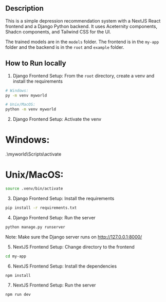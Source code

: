 ## Description
This is a simple depression recommendation system with a NextJS React frontend and a Django Python backend. It uses Aceternity components, Shadcn components, and Tailwind CSS for the UI. 

The trained models are in the `models` folder. The frontend is in the `my-app` folder and the backend is in the `root` and `example` folder. 

## How to Run locally
1. Django Frontend Setup: From the `root` directory, create a venv and install the requirements
```bash
# Windows:
py -m venv myworld

# Unix/MacOS:
python -m venv myworld
```

2. Django Frontend Setup: Activate the venv 

# Windows:
.\myworld\Scripts\activate

# Unix/MacOS:
```bash
source .venv/bin/activate 
```

3. Django Frontend Setup: Install the requirements
```bash
pip install -r requirements.txt
```

4. Django Frontend Setup: Run the server
```bash
python manage.py runserver
```
Note: Make sure the Django server runs on http://127.0.0.1:8000/

5. NextJS Frontend Setup: Change directory to the frontend
```bash
cd my-app
```

6. NextJS Frontend Setup: Install the dependencies
```bash
npm install
```

7. NextJS Frontend Setup: Run the server
```bash
npm run dev
```
